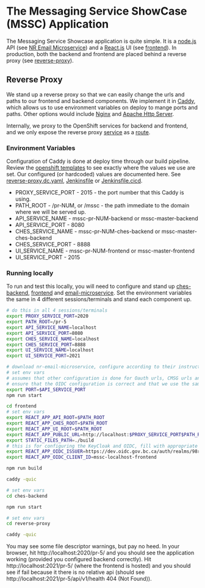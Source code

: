 # The Messaging Service ShowCase (MSSC) Application
The Messaging Service Showcase application is quite simple.  It is a [node.js](https://nodejs.org/) API (see [NR Email Microservice](https://github.com/bcgov/nr-email-microservice)) and a [React.js](https://reactjs.org) UI (see [frontend](../frontend/README.md)).  In production, both the backend and frontend are placed behind a reverse proxy (see [reverse-proxy](./README.md)).


## Reverse Proxy
We stand up a reverse proxy so that we can easily change the urls and paths to our frontend and backend components.  We implement it in [Caddy](https://caddyserver.com), which allows us to use environment variables on deploy to mange ports and paths.  Other options would include [Nginx](https://www.nginx.com) and [Apache Http Server](http://httpd.apache.org).

Internally, we proxy to the OpenShift services for backend and frontend, and we only expose the reverse proxy [service](https://docs.openshift.com/container-platform/3.11/architecture/core_concepts/pods_and_services.html#services) as a [route](https://docs.openshift.com/container-platform/3.11/architecture/networking/routes.html).


### Environment Variables
Configuration of Caddy is done at deploy time through our build pipeline.  Review the [openshift templates](../openshift) to see exactly where the values we use are set.  Our configured (or hardcoded) values are documented here.  See [reverse-proxy.dc.yaml](../openshift/reverse-proxy.dc.yaml), [Jenkinsfile](../Jenkinsfile) or [Jenkinsfile.cicd](../Jenkinsfile.cicd).

* PROXY_SERVICE_PORT - 2015 - the port number that this Caddy is using.
* PATH_ROOT          - /pr-NUM, or /mssc - the path immediate to the domain where we will be served up.
* API_SERVICE_NAME   - mssc-pr-NUM-backend or mssc-master-backend
* API_SERVICE_PORT   - 8080
* CHES_SERVICE_NAME  - mssc-pr-NUM-ches-backend or mssc-master-ches-backend
* CHES_SERVICE_PORT  - 8888
* UI_SERVICE_NAME    - mssc-pr-NUM-frontend or mssc-master-frontend
* UI_SERVICE_PORT    - 2015

### Running locally

To run and test this locally, you will need to configure and stand up [ches-backend](../ches-backend/README.md), [frontend](../frontend/README.md) and [email-microservice](https://github.com/bcgov/nr-email-microservice).  Set the environment variables the same in 4 different sessions/terminals and stand each component up.


``` sh
# do this in all 4 sessions/terminals
export PROXY_SERVICE_PORT=2020
export PATH_ROOT=/pr-5
export API_SERVICE_NAME=localhost
export API_SERVICE_PORT=8080
export CHES_SERVICE_NAME=localhost
export CHES_SERVICE_PORT=8888
export UI_SERVICE_NAME=localhost
export UI_SERVICE_PORT=2021

```

``` sh
# download nr-email-microservice, configure according to their instructions, and go to the /api directory
# set env vars
# assumes that other configuration is done for Oauth urls, CMSG urls and service clients
# ensure that the OIDC configuration is correct and that we use the same config for frontend
export PORT=$API_SERVICE_PORT
npm run start
```

``` sh
cd frontend
# set env vars
export REACT_APP_API_ROOT=$PATH_ROOT
export REACT_APP_CHES_ROOT=$PATH_ROOT
export REACT_APP_UI_ROOT=$PATH_ROOT
export REACT_APP_PUBLIC_URL=http://localhost:$PROXY_SERVICE_PORT$PATH_ROOT
export STATIC_FILES_PATH=./build
# this is for configuring the KeyCloak and OIDC, fill with appropriate values - see above for microservice
export REACT_APP_OIDC_ISSUER=https://dev.oidc.gov.bc.ca/auth/realms/98r0z7rz
export REACT_APP_OIDC_CLIENT_ID=mssc-localhost-frontend

npm run build

caddy -quic
```

``` sh
# set env vars
cd ches-backend

npm run start
```

``` sh
# set env vars
cd reverse-proxy

caddy -quic
```

You may see some file descriptor warnings, but pay no heed.
In your browser, hit http://localhost:2020/pr-5/ and you should see the application working (provided you configured backend correctly).  Hit http://localhost:2021/pr-5/  (where the frontend is hosted) and you should see if fail because it there is no relative api (should see http://localhost:2021/pr-5/api/v1/health 404 (Not Found)).




